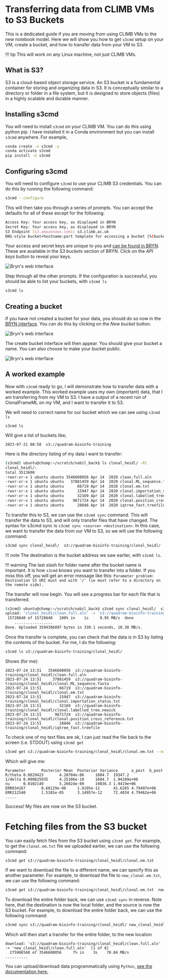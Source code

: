 # Transferring data from CLIMB VMs to S3 Buckets

This is a dedicated guide if you are moving from using CLIMB VMs to the new notebook model. Here we will show you how to get `s3cmd` setup on your VM, create a bucket, and how to transfer data from your VM to S3.

<!-- prettier-ignore -->
!!! tip
    This will work on any Linux machine, not just CLIMB VMs.

## What is S3?
S3 is a cloud-based object storage service. An S3 bucket is a fundamental container for storing and organizing data in S3. It is conceptually similar to a directory or folder in a file system, but it is designed to store objects (files) in a highly scalable and durable manner.

## Installing s3cmd

You will need to install `s3cmd` on your CLIMB VM. You can do this using python pip. I have installed it in a Conda environment but you can install `s3cmd` anywhere. For example,

```bash
conda create -n s3cmd -y
conda activate s3cmd
pip install -U s3cmd
```

## Configuring s3cmd

You will need to configure `s3cmd` to use your CLIMB S3 credentials. You can do this by running the following command:

```bash
s3cmd --configure
```

This will then take you through a series of prompts. You can accept the defaults for all of these except for the following:

```bash
Access Key: Your access key, as displayed in BRYN
Secret Key: Your access key, as displayed in BRYN
S3 Endpoint [s3.amazonaws.com]: s3.climb.ac.uk
DNS-style bucket+hostname:port template for accessing a bucket [%(bucket)s.s3.amazonaws.com]: %(bucket)s.s3.climb.ac.uk
```

Your access and secret keys are unique to you and [can be found in BRYN](https://bryn.climb.ac.uk/teams/V83D0V0XNKZ/buckets).
These are available in the *S3 buckets* section of BRYN. Click on the *API keys* button to reveal your keys.

![Bryn's web interface](./img/bryn-s3-bucket-key.png)

Step through all the other prompts. If the configuration is successful, you should be able to list your buckets, with `s3cmd ls`

```bash
s3cmd ls
```

## Creating a bucket

If you have not created a bucket for your data, you should do so now in the [BRYN interface](https://bryn.climb.ac.uk/teams/V83D0V0XNKZ/buckets). You can do this by clicking on the *New bucket* button.

![Bryn's web interface](./img/bryn-s3-bucket-key.png)

The create bucket interface will then appear. You should give your bucket a name. You can also choose to make your bucket public.

![Bryn's web interface](./img/create-bucket.png)


## A worked example

Now with `s3cmd` ready to go, I will demonstrate how to transfer data with a worked example. This worked example uses my own (important) data, that I am transferring from my VM to S3. I have a output of a recent run of ClonalFrameML on my VM, and I want to transfer it to S3.

We will need to correct name for our bucket which we can see using `s3cmd ls`

```
s3cmd ls
```

Will give a list of buckets like;

```
2023-07-21 08:50  s3://quadram-bioinfo-training
```

Here is the directory listing of my data I want to transfer:


```bash
(s3cmd) ubuntu@chomp:~/scratch/nabil_back$ ls clonal_heidl/ -Rl
clonal_heidl/:
total 3513600
-rwxr-xr-x 1 ubuntu ubuntu 3546608056 Apr 14  2020 clean.full.aln
-rwxr-xr-x 1 ubuntu ubuntu   37881459 Apr 14  2020 clonal.ML_sequence.fasta
-rwxr-xr-x 1 ubuntu ubuntu      66719 Apr 14  2020 clonal.em.txt
-rwxr-xr-x 1 ubuntu ubuntu      15947 Apr 14  2020 clonal.importation_status.txt
-rwxr-xr-x 1 ubuntu ubuntu      32169 Apr 14  2020 clonal.labelled_tree.newick
-rwxr-xr-x 1 ubuntu ubuntu    9671724 Apr 14  2020 clonal.position_cross_reference.txt
-rwxr-xr-x 1 ubuntu ubuntu      28846 Apr 14  2020 iqtree_fast.treefile
```

To transfer this to S3, we can use the `s3cmd sync` command. This will transfer the data to S3, and will only transfer files that have changed.
The syntax for s3cmd sync is `s3cmd sync <source> <destination>`. In this case, we want to transfer the data from our VM to S3, so we will use the following command:

```bash
s3cmd sync clonal_heidl/  s3://quadram-bioinfo-training/clonal_heidl/
```

<!-- prettier-ignore -->
!!! note
    The destination is the bucket address we saw earlier, with `s3cmd ls`.

<!-- prettier-ignore -->
!!! warning
    The last slash for folder name after the bucket name is important. It is how `s3cmd` knows you want to transfer into a folder. If you miss this off, you will get an error message like this:
    `Parameter problem: Destination S3 URI must end with '/' (ie must refer to a directory on the remote side).`


The transfer will now begin. You will see a progress bar for each file that is transferred.

```bash
(s3cmd) ubuntu@chomp:~/scratch/nabil_back$ s3cmd sync clonal_heidl/  s3://quadram-bioinfo-training/clonal_heidl/
upload: 'clonal_heidl/clean.full.aln' -> 's3://quadram-bioinfo-training/clean.full.aln'  [part 1 of 226, 15MB] [1 of 8]
 15728640 of 15728640   100% in    1s     9.95 MB/s  done
    .................
Done. Uploaded 3594366897 bytes in 330.1 seconds, 10.38 MB/s.
```

Once the transfer is complete, you can check that the data is in S3 by listing the contents of the bucket. For me, I do the following:

```bash
s3cmd ls s3://quadram-bioinfo-training/clonal_heidl/
```

Shows (for me):
```
2023-07-24 13:51   3546608056  s3://quadram-bioinfo-training/clonal_heidl/clean.full.aln
2023-07-24 13:51     37881459  s3://quadram-bioinfo-training/clonal_heidl/clonal.ML_sequence.fasta
2023-07-24 13:51        66719  s3://quadram-bioinfo-training/clonal_heidl/clonal.em.txt
2023-07-24 13:51        15947  s3://quadram-bioinfo-training/clonal_heidl/clonal.importation_status.txt
2023-07-24 13:51        32169  s3://quadram-bioinfo-training/clonal_heidl/clonal.labelled_tree.newick
2023-07-24 13:51      9671724  s3://quadram-bioinfo-training/clonal_heidl/clonal.position_cross_reference.txt
2023-07-24 13:51        28846  s3://quadram-bioinfo-training/clonal_heidl/iqtree_fast.treefile
```

To check one of my text files are ok, I can just read the file back to the screen (i.e. STDOUT) using `s3cmd get`

```bash
s3cmd get s3://quadram-bioinfo-training/clonal_heidl/clonal.em.txt --no-progress  - | more
```

Which will give me:

```
Parameter       Posterior Mean  Posterior Variance      a_post  b_post
R/theta 0.0829423       4.28704e-06     1604.7  19347.2
1/delta 0.000825935     4.25106e-10     1604.7  1.94289e+06
nu      0.0102149       5.26024e-09     19836.3 1.9419e+06
ERR034167       8.68129e-06     1.8105e-12      41.6265 4.79497e+06
ERR212540       1.5101e-05      3.14957e-12     72.4034 4.79462e+06
.....
```

Success! My files are now on the S3 bucket.

# Fetching files from the S3 bucket
You can easily fetch files from the S3 bucket using `s3cmd get`. For example, to get the `clonal.em.txt` file we uploaded earlier, we can use the following command:

```bash
s3cmd get s3://quadram-bioinfo-training/clonal_heidl/clonal.em.txt
```

If we want to download the file to a different name, we can specify this as another parameter. For example, to download the file to `new_clonal.em.txt`, we can use the following command:

```bash
s3cmd get s3://quadram-bioinfo-training/clonal_heidl/clonal.em.txt  new_clonal.em.txt
```

To download the entire folder back, we can use `s3cmd sync` in reverse. Note here, that the destination is now the local folder, and the source is now the S3 bucket. For example, to download the entire folder back, we can use the following command:

```bash
s3cmd sync s3://quadram-bioinfo-training/clonal_heidl/ new_clonal_heidl/
```

Which will then start a transfer for the entire folder, to the new location
```
download: 's3://quadram-bioinfo-training/clonal_heidl/clean.full.aln' -> 'new_clonal_heidl/clean.full.aln'  [1 of 8]
  275906560 of 3546608056     7% in    3s    70.84 MB/s
..........
```

You can upload/download data programmatically using `Python`, [see the documentation here.](program-s3-fetch.md)
